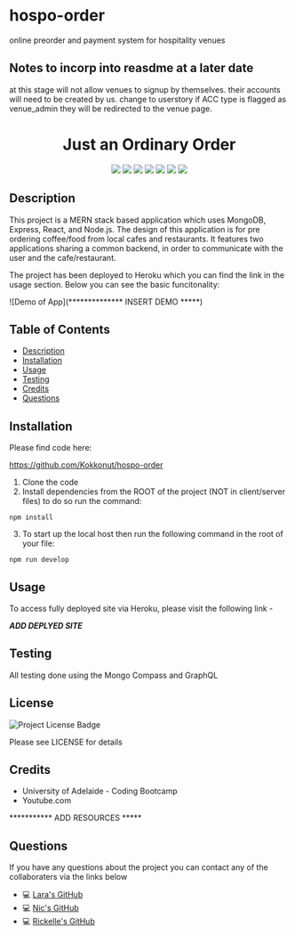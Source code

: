 # hospo-order
online preorder and payment system for hospitality venues


## Notes to incorp into reasdme at a later date
at this stage will not allow venues to signup by themselves.
their accounts will need to be created by us.
change to userstory if ACC type is flagged as venue_admin they will be redirected to the venue page.

<h1 align="center"> Just an Ordinary Order  </h1>
 

 
<p align="center">
    <img src="https://img.shields.io/badge/REACT-blue?logo=react" />
    <img src="https://img.shields.io/badge/NODE.JS-green?logo=node.js" />
    <img src="https://img.shields.io/badge/EXPRESS.JS-black?logo=express" />
    <img src="https://img.shields.io/badge/HEROKU-purple?logo=HEROKU" />
    <img src="https://img.shields.io/badge/MONGODB-green?logo=mongodb" />
    <img src="https://img.shields.io/badge/WEBPACK-blue?logo=webpack" />
    <img src="https://img.shields.io/badge/NODEMON-green?logo=nodemon" />
    
    
</p>
   
## Description

This project is a MERN stack based application which uses MongoDB, Express, React, and Node.js. The design of this application is for pre ordering coffee/food from local cafes and restaurants. It features two applications sharing a common backend, in order to communicate with the user and the cafe/restaurant.

The project has been deployed to Heroku which you can find the link in the usage section. Below you can see the basic funcitonality: 

![Demo of App](************** INSERT DEMO *****)


## Table of Contents
* [Description](#description)
* [Installation](#installation)
* [Usage](#usage)
* [Testing](#testing)
* [Credits](#credits)
* [Questions](#questions)


## Installation  

Please find code here:

https://github.com/Kokkonut/hospo-order

 1. Clone the code
 2. Install dependencies from the ROOT of the project (NOT in client/server files) to do so run the command:
 
```
npm install 
```
3. To start up the local host then run the following command in the root of your file:

 ```
 npm run develop
 ```

 
## Usage

 To access fully deployed site via Heroku, please visit the following link -

*************ADD DEPLYED SITE*************

## Testing

All testing done using the Mongo Compass and GraphQL
 
## License
 
![Project License Badge](https://img.shields.io/badge/license-MIT-brightgreen)

Please see LICENSE for details

## Credits
* University of Adelaide - Coding Bootcamp
* Youtube.com

*********** ADD RESOURCES *****

 
## Questions

If you have any questions about the project you can contact any of the collaboraters via the links below
   
   * 💻 [Lara's GitHub](https://github.com/squrpe)
   * 💻 [Nic's GitHub](https://github.com/Kokkonut)
   * 💻 [Rickelle's GitHub](https://github.com/Ellekcir)
   
